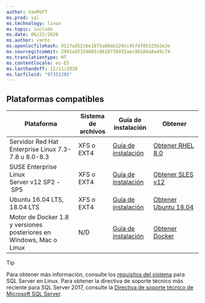 ```yaml
---
author: VanMSFT
ms.prod: sql
ms.technology: linux
ms.topic: include
ms.date: 06/22/2020
ms.author: vanto
ms.openlocfilehash: 9117ad52cbe1875a80ab129cc45f4f0512563e3e
ms.sourcegitcommit: 2991ad5324601c8618739915aec9b184a8a49c74
ms.translationtype: HT
ms.contentlocale: es-ES
ms.lasthandoff: 12/11/2020
ms.locfileid: "97351205"
---
```

## <a name="supported-platforms"></a>Plataformas compatibles

| Plataforma | Sistema de archivos | Guía de instalación | Obtener |
|-----|-----|-----|-----|
| Servidor Red Hat Enterprise Linux 7.3-7.8 u 8.0-8.3 | XFS o EXT4 | [Guía de instalación](../linux/quickstart-install-connect-red-hat.md) | [Obtener RHEL 8.0](https://access.redhat.com/products/red-hat-enterprise-linux/evaluation) |
| SUSE Enterprise Linux Server v12 SP2 - SP5 | XFS o EXT4 | [Guía de instalación](../linux/quickstart-install-connect-suse.md) | [Obtener SLES v12](https://www.suse.com/products/server) |
| Ubuntu 16.04 LTS, 18.04 LTS | XFS o EXT4 | [Guía de instalación](../linux/quickstart-install-connect-ubuntu.md) | [Obtener Ubuntu 18.04](http://releases.ubuntu.com/bionic/) |
| Motor de Docker 1.8 y versiones posteriores en Windows, Mac o Linux | N/D | [Guía de instalación](../linux/quickstart-install-connect-docker.md) | [Obtener Docker](https://www.docker.com/get-started) |

> [!TIP]
> Para obtener más información, consulte los [requisitos del sistema](../linux/sql-server-linux-setup.md#system) para SQL Server en Linux. Para obtener la directiva de soporte técnico más reciente para SQL Server 2017, consulte la [Directiva de soporte técnico de Microsoft SQL Server](https://support.microsoft.com/help/4047326/support-policy-for-microsoft-sql-server).